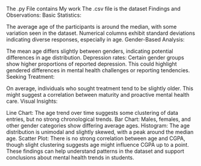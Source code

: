 The .py File contains My work
The .csv file is the dataset
Findings and Observations:
Basic Statistics:

The average age of the participants is around the median, with some variation seen in the dataset.
Numerical columns exhibit standard deviations indicating diverse responses, especially in age.
Gender-Based Analysis:

The mean age differs slightly between genders, indicating potential differences in age distribution.
Depression rates:
Certain gender groups show higher proportions of reported depression.
This could highlight gendered differences in mental health challenges or reporting tendencies.
Seeking Treatment:

On average, individuals who sought treatment tend to be slightly older. This might suggest a correlation between maturity and proactive mental health care.
Visual Insights:

Line Chart: The age trend over time suggests some clustering of data entries, but no strong chronological trends.
Bar Chart: Males, females, and other gender categories show differing average ages.
Histogram: The age distribution is unimodal and slightly skewed, with a peak around the median age.
Scatter Plot: There is no strong correlation between age and CGPA, though slight clustering suggests age might influence CGPA up to a point.
These findings can help understand patterns in the dataset and support conclusions about mental health trends in students.
